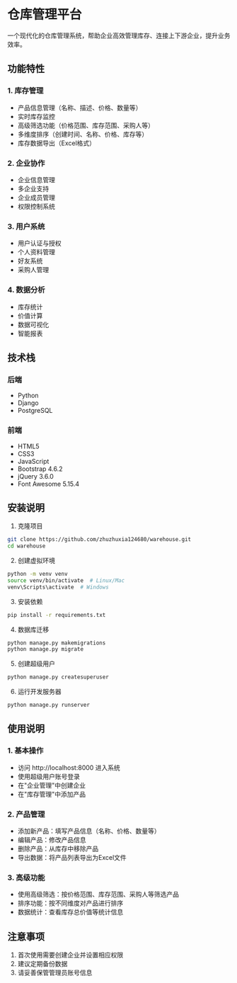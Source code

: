 # 仓库管理平台

一个现代化的仓库管理系统，帮助企业高效管理库存、连接上下游企业，提升业务效率。

## 功能特性

### 1. 库存管理
- 产品信息管理（名称、描述、价格、数量等）
- 实时库存监控
- 高级筛选功能（价格范围、库存范围、采购人等）
- 多维度排序（创建时间、名称、价格、库存等）
- 库存数据导出（Excel格式）

### 2. 企业协作
- 企业信息管理
- 多企业支持
- 企业成员管理
- 权限控制系统

### 3. 用户系统
- 用户认证与授权
- 个人资料管理
- 好友系统
- 采购人管理

### 4. 数据分析
- 库存统计
- 价值计算
- 数据可视化
- 智能报表

## 技术栈

### 后端
- Python
- Django
- PostgreSQL

### 前端
- HTML5
- CSS3
- JavaScript
- Bootstrap 4.6.2
- jQuery 3.6.0
- Font Awesome 5.15.4

## 安装说明

1. 克隆项目
```bash
git clone https://github.com/zhuzhuxia124680/warehouse.git
cd warehouse
```

2. 创建虚拟环境
```bash
python -m venv venv
source venv/bin/activate  # Linux/Mac
venv\Scripts\activate  # Windows
```

3. 安装依赖
```bash
pip install -r requirements.txt
```

4. 数据库迁移
```bash
python manage.py makemigrations
python manage.py migrate
```

5. 创建超级用户
```bash
python manage.py createsuperuser
```

6. 运行开发服务器
```bash
python manage.py runserver
```

## 使用说明

### 1. 基本操作
- 访问 http://localhost:8000 进入系统
- 使用超级用户账号登录
- 在"企业管理"中创建企业
- 在"库存管理"中添加产品

### 2. 产品管理
- 添加新产品：填写产品信息（名称、价格、数量等）
- 编辑产品：修改产品信息
- 删除产品：从库存中移除产品
- 导出数据：将产品列表导出为Excel文件

### 3. 高级功能
- 使用高级筛选：按价格范围、库存范围、采购人等筛选产品
- 排序功能：按不同维度对产品进行排序
- 数据统计：查看库存总价值等统计信息

## 注意事项

1. 首次使用需要创建企业并设置相应权限
2. 建议定期备份数据
3. 请妥善保管管理员账号信息
